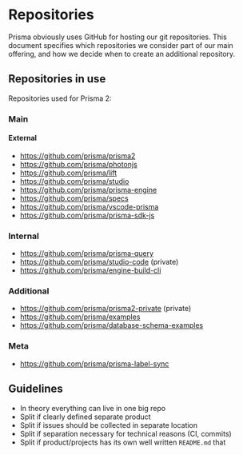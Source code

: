 # Repositories

Prisma obviously uses GitHub for hosting our git repositories. This document specifies which repositories we consider part of our main offering, and how we decide when to create an additional repository.

## Repositories in use

Repositories used for Prisma 2:

### Main

#### External

- https://github.com/prisma/prisma2
- https://github.com/prisma/photonjs
- https://github.com/prisma/lift
- https://github.com/prisma/studio
- https://github.com/prisma/prisma-engine
- https://github.com/prisma/specs
- https://github.com/prisma/vscode-prisma
- https://github.com/prisma/prisma-sdk-js

### Internal

- https://github.com/prisma/prisma-query
- https://github.com/prisma/studio-code (private)
- https://github.com/prisma/engine-build-cli

### Additional

- https://github.com/prisma/prisma2-private (private)
- https://github.com/prisma/examples
- https://github.com/prisma/database-schema-examples

### Meta

- https://github.com/prisma/prisma-label-sync

## Guidelines

- In theory everything can live in one big repo
- Split if clearly defined separate product
- Split if issues should be collected in separate location
- Split if separation necessary for technical reasons (CI, commits)
- Split if product/projects has its own well written `README.md` that 
